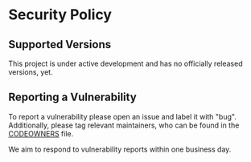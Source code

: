 # Security Policy

## Supported Versions

This project is under active development and has no officially released versions, yet.

## Reporting a Vulnerability

To report a vulnerability please open an issue and label it with "bug". Additionally,
please tag relevant maintainers, who can be found in
the [CODEOWNERS](https://github.com/decentralgabe/vc-jose-cose-go/blob/main/CODEOWNERS) file.

We aim to respond to vulnerability reports within one business day.